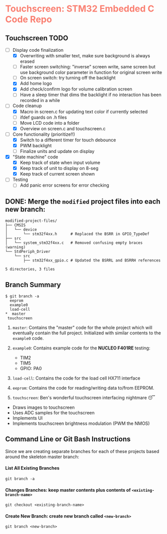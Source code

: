 <h1 style="color: salmon"> <b>Touchscreen</b>: STM32 Embedded C Code Repo </h1>

## **Touchscreen TODO**
- [ ] Display code finalization
  - [x] Overwriting with smaller text, make sure background is always erased
  - [ ] Faster screen switching: "inverse" screen write, same screen but use background color parameter in function for original screen write
  - [ ] On screen switch: try turning off the backlight
  - [x] Add home logo
  - [x] Add check/confirm logo for volume calibration screen
  - [ ] Have a sleep timer that dims the backlight if no interaction has been recorded in a while
- [ ] Code cleanup
  - [x] Macro in screen.c for updating text color if currently selected
  - [ ] ifdef guards on .h files
  - [ ] Move LCD code into a folder
  - [x] Overview on screen.c and touchscreen.c
- [ ] Core functionality (prioritize!!)
  - [x] Switch to a different timer for touch debounce
  - [x] PWM backlight
  - [ ] Finalize units and update on display
- [x] "State machine" code
  - [x] Keep track of state when input volume
  - [x] Keep track of unit to display on 8-seg
  - [x] Keep track of current screen shown
- [ ] Testing
  - [ ] Add panic error screens for error checking

## **DONE**: Merge the `modified` project files into each new branch:
```
modified-project-files/
├── CMSIS
│   └── device
│       └── stm32f4xx.h      # Replaced the BSRR in GPIO_TypeDef
├── src
│   └── system_stm32f4xx.c   # Removed confusing empty braces (warning)
└── StdPeriph_Driver
    └── src
        ├── stm32f4xx_gpio.c # Updated the BSRRL and BSRRH references

5 directories, 3 files
```


## **Branch Summary**
```
$ git branch -a
  eeprom
  example0
  load-cell
*  master
 touchscreen

```

1. `master`: Contains the "master" code for the whole project
which will eventually contain the full project. Initialized
with similar contents to the `example0` code.

2. `example0`: Contains example code for the **NUCLEO F401RE** testing:
    * TIM2
    * TIM5
    * GPIO: PA0

3. `load-cell`: Contains the code for the load cell HX711 interface

4. `eeprom`: Contains the code for reading/writing data to/from EEPROM.

5. `touchscreen`: Ben's wonderful touchscreen interfacing nightmare 😴
  * Draws images to touchscreen
  * Uses ADC samples for the touchscreen
  * Implements UI
  * Implements touchscreen brightness modulation (PWM the NMOS)


## **Command Line or Git Bash Instructions**
Since we are creating separate branches for each of these projects
based around the skeleton master branch:

#### **List All Existing Branches**
```
git branch -a
```

#### **Changes Branches**: keep master contents plus contents of `<existing-branch-name>`
```
git checkout <existing-branch-name>
```

#### **Create New Branch**: create new branch called `<new-branch>`
```
git branch <new-branch>
```